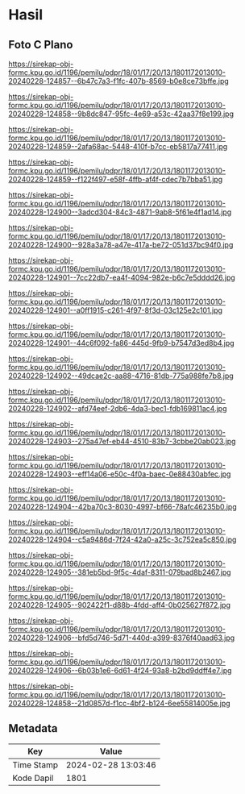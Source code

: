 # Hasil

## Foto C Plano

https://sirekap-obj-formc.kpu.go.id/1196/pemilu/pdpr/18/01/17/20/13/1801172013010-20240228-124857--6b47c7a3-f1fc-407b-8569-b0e8ce73bffe.jpg

https://sirekap-obj-formc.kpu.go.id/1196/pemilu/pdpr/18/01/17/20/13/1801172013010-20240228-124858--9b8dc847-95fc-4e69-a53c-42aa37f8e199.jpg

https://sirekap-obj-formc.kpu.go.id/1196/pemilu/pdpr/18/01/17/20/13/1801172013010-20240228-124859--2afa68ac-5448-410f-b7cc-eb5817a77411.jpg

https://sirekap-obj-formc.kpu.go.id/1196/pemilu/pdpr/18/01/17/20/13/1801172013010-20240228-124859--f122f497-e58f-4ffb-af4f-cdec7b7bba51.jpg

https://sirekap-obj-formc.kpu.go.id/1196/pemilu/pdpr/18/01/17/20/13/1801172013010-20240228-124900--3adcd304-84c3-4871-9ab8-5f61e4f1ad14.jpg

https://sirekap-obj-formc.kpu.go.id/1196/pemilu/pdpr/18/01/17/20/13/1801172013010-20240228-124900--928a3a78-a47e-417a-be72-051d37bc94f0.jpg

https://sirekap-obj-formc.kpu.go.id/1196/pemilu/pdpr/18/01/17/20/13/1801172013010-20240228-124901--7cc22db7-ea4f-4094-982e-b6c7e5dddd26.jpg

https://sirekap-obj-formc.kpu.go.id/1196/pemilu/pdpr/18/01/17/20/13/1801172013010-20240228-124901--a0ff1915-c261-4f97-8f3d-03c125e2c101.jpg

https://sirekap-obj-formc.kpu.go.id/1196/pemilu/pdpr/18/01/17/20/13/1801172013010-20240228-124901--44c6f092-fa86-445d-9fb9-b7547d3ed8b4.jpg

https://sirekap-obj-formc.kpu.go.id/1196/pemilu/pdpr/18/01/17/20/13/1801172013010-20240228-124902--49dcae2c-aa88-4716-81db-775a988fe7b8.jpg

https://sirekap-obj-formc.kpu.go.id/1196/pemilu/pdpr/18/01/17/20/13/1801172013010-20240228-124902--afd74eef-2db6-4da3-bec1-fdb169811ac4.jpg

https://sirekap-obj-formc.kpu.go.id/1196/pemilu/pdpr/18/01/17/20/13/1801172013010-20240228-124903--275a47ef-eb44-4510-83b7-3cbbe20ab023.jpg

https://sirekap-obj-formc.kpu.go.id/1196/pemilu/pdpr/18/01/17/20/13/1801172013010-20240228-124903--eff14a06-e50c-4f0a-baec-0e88430abfec.jpg

https://sirekap-obj-formc.kpu.go.id/1196/pemilu/pdpr/18/01/17/20/13/1801172013010-20240228-124904--42ba70c3-8030-4997-bf66-78afc46235b0.jpg

https://sirekap-obj-formc.kpu.go.id/1196/pemilu/pdpr/18/01/17/20/13/1801172013010-20240228-124904--c5a9486d-7f24-42a0-a25c-3c752ea5c850.jpg

https://sirekap-obj-formc.kpu.go.id/1196/pemilu/pdpr/18/01/17/20/13/1801172013010-20240228-124905--381eb5bd-9f5c-4daf-8311-079bad8b2467.jpg

https://sirekap-obj-formc.kpu.go.id/1196/pemilu/pdpr/18/01/17/20/13/1801172013010-20240228-124905--902422f1-d88b-4fdd-aff4-0b025627f872.jpg

https://sirekap-obj-formc.kpu.go.id/1196/pemilu/pdpr/18/01/17/20/13/1801172013010-20240228-124906--bfd5d746-5d71-440d-a399-8376f40aad63.jpg

https://sirekap-obj-formc.kpu.go.id/1196/pemilu/pdpr/18/01/17/20/13/1801172013010-20240228-124906--6b03b1e6-6d61-4f24-93a8-b2bd9ddff4e7.jpg

https://sirekap-obj-formc.kpu.go.id/1196/pemilu/pdpr/18/01/17/20/13/1801172013010-20240228-124858--21d0857d-f1cc-4bf2-b124-6ee55814005e.jpg


## Metadata

| Key        | Value               |
| ---------- | ------------------- |
| Time Stamp | 2024-02-28 13:03:46 |
| Kode Dapil | 1801                |



